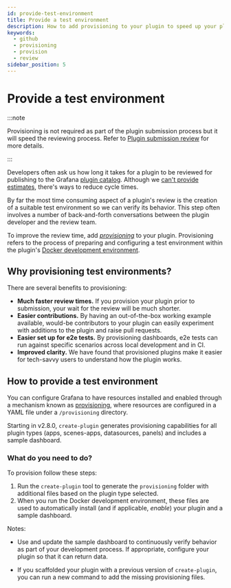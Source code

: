 ```yaml
---
id: provide-test-environment
title: Provide a test environment
description: How to add provisioning to your plugin to speed up your plugin review process.
keywords:
  - github
  - provisioning
  - provision
  - review
sidebar_position: 5
---
```


# Provide a test environment

:::note

Provisioning is not required as part of the plugin submission process but it will speed the reviewing process. Refer to [Plugin submission review](./publish-or-update-a-plugin.md#plugin-submission-review) for more details.

:::

Developers often ask us how long it takes for a plugin to be reviewed for publishing to the Grafana [plugin catalog](https://grafana.com/plugins). Although we [can't provide estimates](/publish-a-plugin/publish-faqs#how-long-does-it-take-to-review-a-submission), there's ways to reduce cycle times.

By far the most time consuming aspect of a plugin's review is the creation of a suitable test environment so we can verify its behavior. This step often involves a number of back-and-forth conversations between the plugin developer and the review team.

To improve the review time, add [_provisioning_](https://grafana.com/docs/grafana/latest/administration/provisioning/#provision-grafana) to your plugin. Provisioning refers to the process of preparing and configuring a test environment within the plugin's [Docker development environment](/set-up/).

## Why provisioning test environments?

There are several benefits to provisioning:

- **Much faster review times.** If you provision your plugin prior to submission, your wait for the review will be much shorter.
- **Easier contributions.** By having an out-of-the-box working example available, would-be contributors to your plugin can easily experiment with additions to the plugin and raise pull requests.
- **Easier set up for e2e tests.** By provisioning dashboards, e2e tests can run against specific scenarios across local development and in CI.
- **Improved clarity.** We have found that provisioned plugins make it easier for tech-savvy users to understand how the plugin works.

## How to provide a test environment

You can configure Grafana to have resources installed and enabled through a mechanism known as [provisioning](https://grafana.com/docs/grafana/latest/administration/provisioning/#provision-grafana), where resources are configured in a YAML file under a `/provisioning` directory.

Starting in v2.8.0, `create-plugin` generates provisioning capabilities for all plugin types (apps, scenes-apps, datasources, panels) and includes a sample dashboard.

### What do you need to do?

To provision follow these steps:

1. Run the `create-plugin` tool to generate the `provisioning` folder with additional files based on the plugin type selected.
1. When you run the Docker development environment, these files are used to automatically install (and if applicable, _enable_) your plugin and a sample dashboard.

Notes:

- Use and update the sample dashboard to continuously verify behavior as part of your development process. If appropriate, configure your plugin so that it can return data.

- If you scaffolded your plugin with a previous version of `create-plugin`, you can run a new command to add the missing provisioning files.




